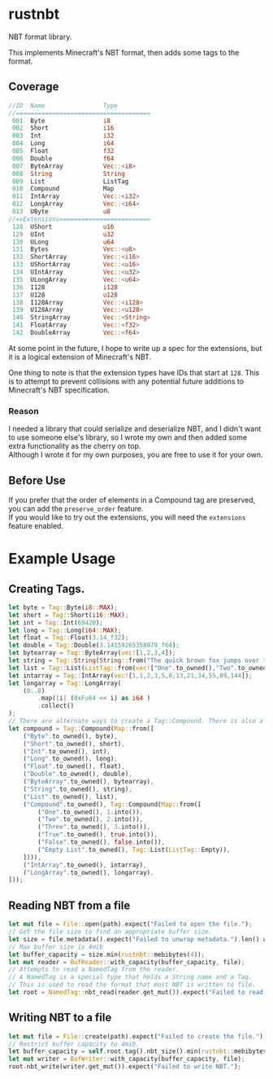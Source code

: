 # rustnbt

NBT format library.

This implements Minecraft's NBT format, then adds some tags to the format.

## Coverage

```rs
//ID  Name                Type         
//=====================================
 001  Byte                i8
 002  Short               i16
 003  Int                 i32
 004  Long                i64
 005  Float               f32
 006  Double              f64
 007  ByteArray           Vec::<i8>
 008  String              String
 009  List                ListTag
 010  Compound            Map
 011  IntArray            Vec::<i32>
 012  LongArray           Vec::<i64>
 013  UByte               u8
//==Extensions=========================
 128  UShort              u16
 129  UInt                u32
 130  ULong               u64
 131  Bytes               Vec::<u8>
 132  ShortArray          Vec::<i16>
 133  UShortArray         Vec::<u16>
 134  UIntArray           Vec::<u32>
 135  ULongArray          Vec::<u64>
 136  I128                i128
 137  U128                u128
 138  I128Array           Vec::<i128>
 139  U128Array           Vec::<u128>
 140  StringArray         Vec::<String>
 141  FloatArray          Vec::<f32>
 142  DoubleArray         Vec::<f64>
```
At some point in the future, I hope to write up a spec for the extensions, but it is a logical extension of Minecraft's NBT.

One thing to note is that the extension types have IDs that start at `128`. This is to attempt to prevent collisions with any potential future additions to Minecraft's NBT specification.

### Reason

I needed a library that could serialize and deserialize NBT, and I didn't want to use someone else's library, so I wrote my own and then added some extra functionality as the cherry on top.<br>
Although I wrote it for my own purposes, you are free to use it for your own.

## Before Use

If you prefer that the order of elements in a Compound tag are preserved, you can add the `preserve_order` feature.<br>
If you would like to try out the extensions, you will need the `extensions` feature enabled.

# Example Usage

## Creating Tags.

```rs
let byte = Tag::Byte(i8::MAX);
let short = Tag::Short(i16::MAX);
let int = Tag::Int(69420);
let long = Tag::Long(i64::MAX);
let float = Tag::Float(3.14_f32);
let double = Tag::Double(3.14159265358979_f64);
let bytearray = Tag::ByteArray(vec![1,2,3,4]);
let string = Tag::String(String::from("The quick brown fox jumps over the lazy dog🎈🎄"));
let list = Tag::List(ListTag::from(vec!["One".to_owned(),"Two".to_owned(), "Three".to_owned()]));
let intarray = Tag::IntArray(vec![1,1,2,3,5,8,13,21,34,55,89,144]);
let longarray = Tag::LongArray(
    (0..8)
        .map(|i| (0xFu64 << i) as i64 )
        .collect()
);
// There are alternate ways to create a Tag::Compound. There is also a macro. More on that later.
let compound = Tag::Compound(Map::from([
    ("Byte".to_owned(), byte),
    ("Short".to_owned(), short),
    ("Int".to_owned(), int),
    ("Long".to_owned(), long),
    ("Float".to_owned(), float),
    ("Double".to_owned(), double),
    ("ByteArray".to_owned(), bytearray),
    ("String".to_owned(), string),
    ("List".to_owned(), list),
    ("Compound".to_owned(), Tag::Compound(Map::from([
        ("One".to_owned(), 1.into()),
        ("Two".to_owned(), 2.into()),
        ("Three".to_owned(), 3.into()),
        ("True".to_owned(), true.into()),
        ("False".to_owned(), false.into()),
        ("Empty List".to_owned(), Tag::List(ListTag::Empty)),
    ]))),
    ("IntArray".to_owned(), intarray),
    ("LongArray".to_owned(), longarray),
]));
```

## Reading NBT from a file

```rs
let mut file = File::open(path).expect("Failed to open the file.");
// Get the file size to find an appropriate buffer size.
let size = file.metadata().expect("Failed to unwrap metadata.").len() as usize;
// Max buffer size is 4mib
let buffer_capacity = size.min(rustnbt::mebibytes(4));
let mut reader = BufReader::with_capacity(buffer_capacity, file);
// Attempts to read a NamedTag from the reader.
// A NamedTag is a special type that holds a String name and a Tag.
// This is used to read the format that most NBT is written to file.
let root = NamedTag::nbt_read(reader.get_mut()).expect("Failed to read NBT.");
```

## Writing NBT to a file

```rs
let mut file = File::create(path).expect("Failed to create the file.");
// Restrict buffer capacity to 4mib.
let buffer_capacity = self.root.tag().nbt_size().min(rustnbt::mebibytes(4));
let mut writer = BufWriter::with_capacity(buffer_capacity, file);
root.nbt_write(writer.get_mut()).expect("Failed to write NBT.");
```